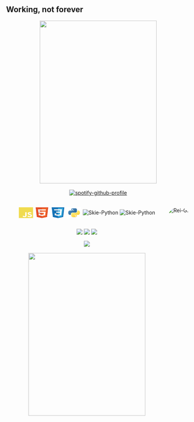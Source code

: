 ## Working, not forever


<center>
  <img width="320" height="445" src="https://github-readme-stats.vercel.app/api?username=SkieLim&count_private=true&show_icons=true&theme=github_dark)](https://github.com/anuraghazra/github-readme-stats)">
<center>


[![spotify-github-profile](https://spotify-github-profile.vercel.app/api/view?uid=3wgpbf9ijp6h6nsxkwlsmu87f&cover_image=true&theme=default&show_offline=false&background_color=121212&interchange=false)](https://github.com/kittinan/spotify-github-profile)





<div style="display: inline_block"><br>
  
  <img align="center" alt="Skie-Js" height="30" width="40" src="https://raw.githubusercontent.com/devicons/devicon/master/icons/javascript/javascript-plain.svg">
  <!--<img align="center" alt="Skie-Ts" height="30" width="40" src="https://raw.githubusercontent.com/devicons/devicon/master/icons/typescript/typescript-plain.svg">
  <img align="center" alt="Skie-React" height="30" width="40" src="https://raw.githubusercontent.com/devicons/devicon/master/icons/react/react-original.svg">-->
  <img align="center" alt="Skie-HTML" height="30" width="40" src="https://raw.githubusercontent.com/devicons/devicon/master/icons/html5/html5-original.svg">
  <img align="center" alt="Skie-CSS" height="30" width="40" src="https://raw.githubusercontent.com/devicons/devicon/master/icons/css3/css3-original.svg">
  <img align="center" alt="Skie-Python" height="30" width="40" src="https://raw.githubusercontent.com/devicons/devicon/master/icons/python/python-original.svg">
  <img align="center" alt="Skie-Python" height="30" width="40" src="https://cdn.jsdelivr.net/gh/devicons/devicon/icons/php/php-original.svg">
   <img align="center" alt="Skie-Python" height="30" width="30" src="https://uxwing.com/wp-content/themes/uxwing/download/brands-and-social-media/c-program-icon.png">
  <!--<img align="center" alt="Skie-Csharp" height="30" width="40" src="https://raw.githubusercontent.com/devicons/devicon/master/icons/csharp/csharp-original.svg">-->
  <img align="right" alt="Rei-Gif" height="150" style="border-radius:50px;" src="https://media.tenor.com/nQQhfbogSLoAAAAi/rei-ayanami.gif">

</div>
  
  ##
 
<div> 
  
  <a href="https://www.youtube.com/@skielim" target="_blank"><img src="https://img.shields.io/badge/YouTube-FF0000?style=for-the-badge&logo=youtube&logoColor=white"></a>
  <a href="https://www.instagram.com/eyesofabyss" target="_blank"><img src="https://img.shields.io/badge/-Instagram-%23E4405F?style=for-the-badge&logo=instagram&logoColor=white"></a>
 	<a href="https://www.twitch.tv/skielim" target="_blank"><img src="https://img.shields.io/badge/Twitch-9146FF?style=for-the-badge&logo=twitch&logoColor=white"></a>
<!--   <a href = "mailto:skinemoculo@gmail.com"><img src="https://img.shields.io/badge/-Gmail-%23333?style=for-the-badge&logo=gmail&logoColor=white"></a> -->
  <a href="https://www.linkedin.com/in/skie-lim-8b3526264" target="_blank"><img src="https://img.shields.io/badge/-LinkedIn-%230077B5?style=for-the-badge&logo=linkedin&logoColor=white"></a> 

</div>
  
<div>
  
  <center>
    <img width="320" height="445" src="https://spotify-github-profile.vercel.app/api/view?uid=3wgpbf9ijp6h6nsxkwlsmu87f&cover_image=true&theme=default&show_offline=false&background_color=121212&interchange=false)](https://github.com/kittinan/spotify-github-profile">
  <center>
  
</div>



